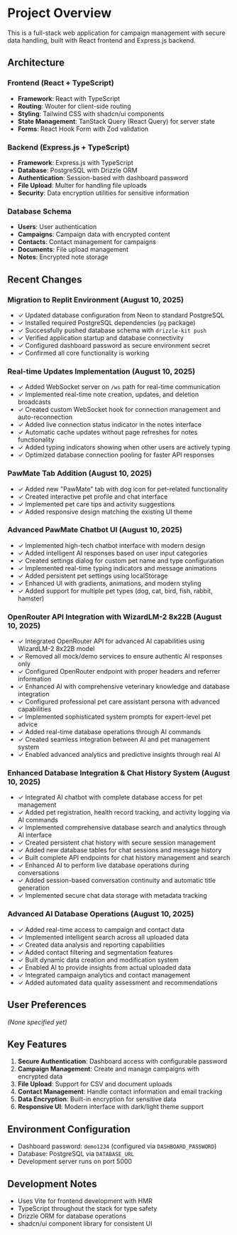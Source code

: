 # Project Overview

This is a full-stack web application for campaign management with secure data handling, built with React frontend and Express.js backend.

## Architecture

### Frontend (React + TypeScript)
- **Framework**: React with TypeScript
- **Routing**: Wouter for client-side routing
- **Styling**: Tailwind CSS with shadcn/ui components
- **State Management**: TanStack Query (React Query) for server state
- **Forms**: React Hook Form with Zod validation

### Backend (Express.js + TypeScript)
- **Framework**: Express.js with TypeScript
- **Database**: PostgreSQL with Drizzle ORM
- **Authentication**: Session-based with dashboard password
- **File Upload**: Multer for handling file uploads
- **Security**: Data encryption utilities for sensitive information

### Database Schema
- **Users**: User authentication
- **Campaigns**: Campaign data with encrypted content
- **Contacts**: Contact management for campaigns
- **Documents**: File upload management
- **Notes**: Encrypted note storage

## Recent Changes

### Migration to Replit Environment (August 10, 2025)
- ✓ Updated database configuration from Neon to standard PostgreSQL
- ✓ Installed required PostgreSQL dependencies (`pg` package)
- ✓ Successfully pushed database schema with `drizzle-kit push`
- ✓ Verified application startup and database connectivity
- ✓ Configured dashboard password as secure environment secret
- ✓ Confirmed all core functionality is working

### Real-time Updates Implementation (August 10, 2025)
- ✓ Added WebSocket server on `/ws` path for real-time communication
- ✓ Implemented real-time note creation, updates, and deletion broadcasts
- ✓ Created custom WebSocket hook for connection management and auto-reconnection
- ✓ Added live connection status indicator in the notes interface
- ✓ Automatic cache updates without page refreshes for notes functionality
- ✓ Added typing indicators showing when other users are actively typing
- ✓ Optimized database connection pooling for faster API responses

### PawMate Tab Addition (August 10, 2025)
- ✓ Added new "PawMate" tab with dog icon for pet-related functionality
- ✓ Created interactive pet profile and chat interface
- ✓ Implemented pet care tips and activity suggestions
- ✓ Added responsive design matching the existing UI theme

### Advanced PawMate Chatbot UI (August 10, 2025)
- ✓ Implemented high-tech chatbot interface with modern design
- ✓ Added intelligent AI responses based on user input categories
- ✓ Created settings dialog for custom pet name and type configuration
- ✓ Implemented real-time typing indicators and message animations
- ✓ Added persistent pet settings using localStorage
- ✓ Enhanced UI with gradients, animations, and modern styling
- ✓ Added support for multiple pet types (dog, cat, bird, fish, rabbit, hamster)

### OpenRouter API Integration with WizardLM-2 8x22B (August 10, 2025)
- ✓ Integrated OpenRouter API for advanced AI capabilities using WizardLM-2 8x22B model
- ✓ Removed all mock/demo services to ensure authentic AI responses only
- ✓ Configured OpenRouter endpoint with proper headers and referrer information
- ✓ Enhanced AI with comprehensive veterinary knowledge and database integration
- ✓ Configured professional pet care assistant persona with advanced capabilities
- ✓ Implemented sophisticated system prompts for expert-level pet advice
- ✓ Added real-time database operations through AI commands
- ✓ Created seamless integration between AI and pet management system
- ✓ Enabled advanced analytics and predictive insights through real AI

### Enhanced Database Integration & Chat History System (August 10, 2025)
- ✓ Integrated AI chatbot with complete database access for pet management
- ✓ Added pet registration, health record tracking, and activity logging via AI commands
- ✓ Implemented comprehensive database search and analytics through AI interface
- ✓ Created persistent chat history with secure session management
- ✓ Added new database tables for chat sessions and message history
- ✓ Built complete API endpoints for chat history management and search
- ✓ Enhanced AI to perform live database operations during conversations
- ✓ Added session-based conversation continuity and automatic title generation
- ✓ Implemented secure chat data storage with metadata tracking

### Advanced AI Database Operations (August 10, 2025)
- ✓ Added real-time access to campaign and contact data
- ✓ Implemented intelligent search across all uploaded data
- ✓ Created data analysis and reporting capabilities
- ✓ Added contact filtering and segmentation features
- ✓ Built dynamic data creation and modification system
- ✓ Enabled AI to provide insights from actual uploaded data
- ✓ Integrated campaign analytics and contact management
- ✓ Added automated data quality assessment and recommendations

## User Preferences

*(None specified yet)*

## Key Features

1. **Secure Authentication**: Dashboard access with configurable password
2. **Campaign Management**: Create and manage campaigns with encrypted data
3. **File Upload**: Support for CSV and document uploads
4. **Contact Management**: Handle contact information and email tracking
5. **Data Encryption**: Built-in encryption for sensitive data
6. **Responsive UI**: Modern interface with dark/light theme support

## Environment Configuration

- Dashboard password: `demo1234` (configured via `DASHBOARD_PASSWORD`)
- Database: PostgreSQL via `DATABASE_URL`
- Development server runs on port 5000

## Development Notes

- Uses Vite for frontend development with HMR
- TypeScript throughout the stack for type safety
- Drizzle ORM for database operations
- shadcn/ui component library for consistent UI